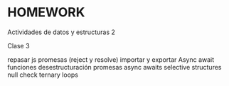 # HOMEWORK
Actividades de datos y estructuras 2

Clase 3

repasar js
promesas (reject y resolve)
importar y exportar
Async await
funciones
desestructuración
promesas
async awaits
selective structures
null check ternary
loops



